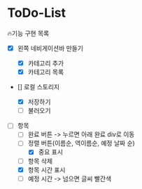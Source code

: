 # ToDo-List

🔥기능 구현 목록

- [x] 왼쪽 네비게이션바 만들기

  - [x] 카테고리 추가
  - [x] 카테고리 목록

- [] 로컬 스토리지

  - [x] 저장하기
  - [ ] 불러오기

- [ ] 항목
  - [ ] 완료 버튼 -> 누르면 아래 완료 div로 이동
  - [ ] 정렬 버튼(이름순, 역이름순, 예정 날짜 순)
    - [x] 중요 표시
  - [ ] 항목 삭제
  - [x] 항목 시간 표시
  - [ ] 예정 시간 -> 넘으면 글씨 빨간색
